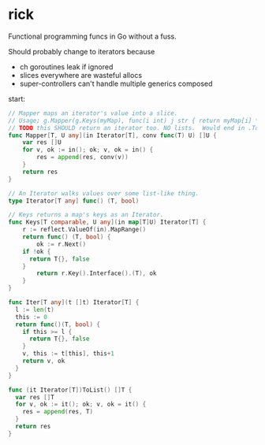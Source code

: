 # rick
Functional programming funcs in Go without a fuss.

Should probably change to iterators because 
 - ch goroutines leak if ignored
 - slices everywhere are wasteful allocs
 - super-controllers can't handle multiple generics composed

start:
```go
// Mapper maps an iterator's value into a slice.
// Usage; g.Mapper(g.Keys(myMap), func(i int) j str { return myMap[i] * 4 })
// TODO this SHOULD return an iterator too. NO lists.  Would end in .ToList() for this result. 
func Mapper[T, U any](in Iterator[T], conv func(T) U) []U {
	var res []U
	for v, ok := in(); ok; v, ok = in() {
		res = append(res, conv(v))
	}
	return res
}

// An Iterator walks values over some list-like thing.
type Iterator[T any] func() (T, bool)

// Keys returns a map's keys as an Iterator.
func Keys[T comparable, U any](in map[T]U) Iterator[T] {
	r := reflect.ValueOf(in).MapRange()
	return func() (T, bool) {
		ok := r.Next()
    if !ok {
      return T{}, false
    }
		return r.Key().Interface().(T), ok
	}
}

func Iter[T any](t []t) Iterator[T] {
  l := len(t)
  this := 0
  return func()(T, bool) {
    if this >= l {
      return T{}, false
    }
    v, this := t[this], this+1
    return v, ok
  }
}

func (it Iterator[T])ToList() []T {
  var res []T
  for v, ok := it(); ok; v, ok = it() {
    res = append(res, T)
  }
  return res
}
```
